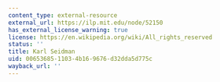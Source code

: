 ```yaml
---
content_type: external-resource
external_url: https://ilp.mit.edu/node/52150
has_external_license_warning: true
license: https://en.wikipedia.org/wiki/All_rights_reserved
status: ''
title: Karl Seidman
uid: 00653685-1103-4b16-9676-d32dda5d775c
wayback_url: ''
---
```

